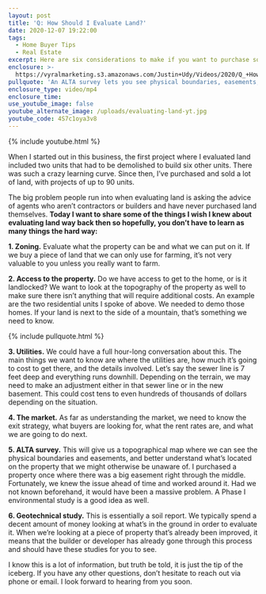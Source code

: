 ```yaml
---
layout: post
title: 'Q: How Should I Evaluate Land?'
date: 2020-12-07 19:22:00
tags:
  - Home Buyer Tips
  - Real Estate
excerpt: Here are six considerations to make if you want to purchase some land.
enclosure: >-
  https://vyralmarketing.s3.amazonaws.com/Justin+Udy/Videos/2020/Q_+How+Should+I+Evaluate+Land_.mp4
pullquote: 'An ALTA survey lets you see physical boundaries, easements, and more.'
enclosure_type: video/mp4
enclosure_time:
use_youtube_image: false
youtube_alternate_image: /uploads/evaluating-land-yt.jpg
youtube_code: 4S7c1oya3v8
---
```


{% include youtube.html %}

When I started out in this business, the first project where I evaluated land included two units that had to be demolished to build six other units. There was such a crazy learning curve. Since then, I’ve purchased and sold a lot of land, with projects of up to 90 units.

The big problem people run into when evaluating land is asking the advice of agents who aren’t contractors or builders and have never purchased land themselves. **Today I want to share some of the things I wish I knew about evaluating land way back then so hopefully, you don’t have to learn as many things the hard way:**

**1\. Zoning.** Evaluate what the property can be and what we can put on it. If we buy a piece of land that we can only use for farming, it’s not very valuable to you unless you really want to farm.

**2\. Access to the property.**&nbsp;Do we have access to get to the home, or is it landlocked? We want to look at the topography of the property as well to make sure there isn’t anything that will require additional costs. An example are the two residential units I spoke of above. We needed to demo those homes. If your land is next to the side of a mountain, that’s something we need to know.

{% include pullquote.html %}

**3\. Utilities.** We could have a full hour-long conversation about this. The main things we want to know are where the utilities are, how much it’s going to cost to get there, and the details involved. Let’s say the sewer line is 7 feet deep and everything runs downhill. Depending on the terrain, we may need to make an adjustment either in that sewer line or in the new basement. This could cost tens to even hundreds of thousands of dollars depending on the situation.&nbsp;

**4\. The market.** As far as understanding the market, we need to know the exit strategy, what buyers are looking for, what the rent rates are, and what we are going to do next.

**5\. ALTA survey.** This will give us a topographical map where we can see the physical boundaries and easements, and better understand what’s located on the property that we might otherwise be unaware of. I purchased a property once where there was a big easement right through the middle. Fortunately, we knew the issue ahead of time and worked around it. Had we not known beforehand, it would have been a massive problem. A Phase I environmental study is a good idea as well.

**6\. Geotechnical study.** This is essentially a soil report. We typically spend a decent amount of money looking at what’s in the ground in order to evaluate it. When we’re looking at a piece of property that’s already been improved, it means that the builder or developer has already gone through this process and should have these studies for you to see.

I know this is a lot of information, but truth be told, it is just the tip of the iceberg. If you have any other questions, don’t hesitate to reach out via phone or email. I look forward to hearing from you soon.
